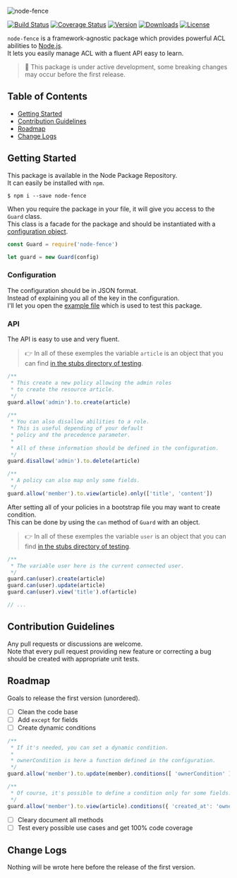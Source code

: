 ![node-fence](https://cloud.githubusercontent.com/assets/2793951/18944300/f16230ca-8624-11e6-909a-46411104d7f3.png)

[![Build Status](https://img.shields.io/travis/RomainLanz/node-fence/master.svg?style=flat-square)](https://travis-ci.org/RomainLanz/node-fence)
[![Coverage Status](https://img.shields.io/coveralls/RomainLanz/node-fence/master.svg?style=flat-square)](https://coveralls.io/github/RomainLanz/node-fence?branch=master)
[![Version](https://img.shields.io/npm/v/node-fence.svg?style=flat-square)](https://www.npmjs.com/package/node-fence)
[![Downloads](https://img.shields.io/npm/dt/node-fence.svg?style=flat-square)](https://www.npmjs.com/package/node-fence)
[![License](https://img.shields.io/npm/l/node-fence.svg?style=flat-square)](https://opensource.org/licenses/MIT)

`node-fence` is a framework-agnostic package which provides powerful ACL abilities to [Node.js](https://nodejs.org).<br>
It lets you easily manage ACL with a fluent API easy to learn.

> :pray: This package is under active development, some breaking changes may occur before the first release.

## Table of Contents

 * [Getting Started](#getting-started)
 * [Contribution Guidelines](#contribution-guidelines)
 * [Roadmap](#roadmap)
 * [Change Logs](#change-logs)

## Getting Started

This package is available in the Node Package Repository.<br>
It can easily be installed with `npm`.

```shell
$ npm i --save node-fence
```

When you require the package in your file, it will give you access to the `Guard` class.<br>
This class is a facade for the package and should be instantiated with a [configuration object](#configuration).

```javascript
const Guard = require('node-fence')

let guard = new Guard(config)
```

### Configuration

The configuration should be in JSON format.<br>
Instead of explaining you all of the key in the configuration.<br>
I'll let you open the [example file](https://github.com/RomainLanz/node-fence/blob/master/tests/stubs/config.js) which is used to test this package.

### API

The API is easy to use and very fluent.<br>

> :point_right: In all of these exemples the variable `article` is an object that you can find [in the stubs directory of testing](https://github.com/RomainLanz/node-fence/blob/master/tests/stubs/article.js).

```javascript
/**
 * This create a new policy allowing the admin roles
 * to create the resource article.
 */
guard.allow('admin').to.create(article)

/**
 * You can also disallow abilities to a role.
 * This is useful depending of your default
 * policy and the precedence parameter.
 *
 * All of these information should be defined in the configuration.
 */
guard.disallow('admin').to.delete(article)

/**
 * A policy can also map only some fields.
 */
guard.allow('member').to.view(article).only(['title', 'content'])
```

After setting all of your policies in a bootstrap file you may want to create condition.<br>
This can be done by using the `can` method of `Guard` with an object.

> :point_right: In all of these exemples the variable `user` is an object that you can find [in the stubs directory of testing](https://github.com/RomainLanz/node-fence/blob/master/tests/stubs/user.js).

```javascript
/**
 * The variable user here is the current connected user.
 */
guard.can(user).create(article)
guard.can(user).update(article)
guard.can(user).view('title').of(article)

// ...
```

## Contribution Guidelines

Any pull requests or discussions are welcome.<br>
Note that every pull request providing new feature or correcting a bug should be created with appropriate unit tests.

## Roadmap

Goals to release the first version (unordered).

 - [ ] Clean the code base
 - [ ] Add `except` for fields
 - [ ] Create dynamic conditions
```javascript
/**
 * If it's needed, you can set a dynamic condition.
 *
 * ownerCondition is here a function defined in the configuration.
 */
guard.allow('member').to.update(member).conditions([ 'ownerCondition' ])

/**
 * Of course, it's possible to define a condition only for some fields.
 */
guard.allow('member').to.view(article).conditions({ 'created_at': 'ownerCondition' })
```
 - [ ] Cleary document all methods
 - [ ] Test every possible use cases and get 100% code coverage

## Change Logs

Nothing will be wrote here before the release of the first version.
